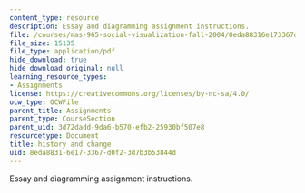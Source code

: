 ```yaml
---
content_type: resource
description: Essay and diagramming assignment instructions.
file: /courses/mas-965-social-visualization-fall-2004/8eda88316e173367d0f23d7b3b53844d_assn5.pdf
file_size: 15135
file_type: application/pdf
hide_download: true
hide_download_original: null
learning_resource_types:
- Assignments
license: https://creativecommons.org/licenses/by-nc-sa/4.0/
ocw_type: OCWFile
parent_title: Assignments
parent_type: CourseSection
parent_uid: 3d72dadd-9da6-b570-efb2-25930bf507e8
resourcetype: Document
title: history and change
uid: 8eda8831-6e17-3367-d0f2-3d7b3b53844d
---
```

Essay and diagramming assignment instructions.
